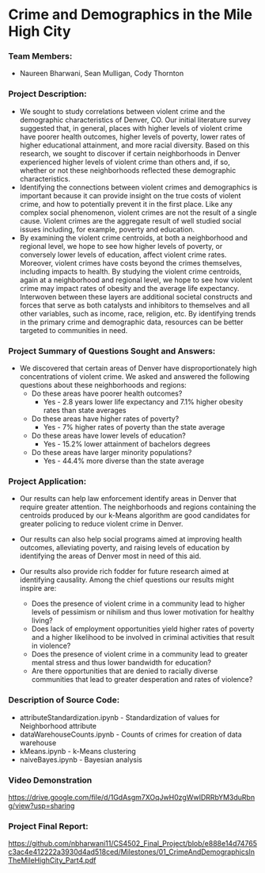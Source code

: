 # Crime and Demographics in the Mile High City
### Team Members: 
- Naureen Bharwani, Sean Mulligan, Cody Thornton

### Project Description:

- We sought to study correlations between violent crime and the demographic characteristics of Denver, CO. Our initial literature survey suggested that, in general, places with higher levels of violent crime have poorer health outcomes, higher levels of poverty, lower rates of higher educational attainment, and more racial diversity. Based on this research, we sought to discover if certain neighborhoods in Denver experienced higher levels of violent crime than others and, if so, whether or not these neighborhoods reflected these demographic characteristics.
- Identifying the connections between violent crimes and demographics is important because it can provide insight on the true costs of violent crime, and how to potentially prevent it in the first place.	Like any complex social phenomenon, violent crimes are not the result of a single cause. Violent crimes are the aggregate result of well studied social issues including, for example, poverty and education.
- By examining the violent crime centroids, at both a neighborhood and regional level, we hope to see how higher levels of 
poverty, or conversely lower levels of education, affect violent crime rates. Moreover, violent crimes have costs beyond the crimes themselves, including impacts to health. By studying the violent crime centroids, again at a neighborhood and regional level, we hope to see how violent crime may impact rates of obesity and the average life expectancy. Interwoven between these layers are additional societal constructs and forces that serve as both catalysts and inhibitors to themselves and all other variables, such as income, race, religion, etc. By identifying trends in the primary crime and demographic data, resources can be better targeted to communities in need.


### Project Summary of Questions Sought and Answers:

- We discovered that certain areas of Denver have disproportionately high concentrations of violent crime. We asked and answered the following questions about these neighborhoods and regions:
    - Do these areas have poorer health outcomes?
        - Yes - 2.8 years lower life expectancy and 7.1% higher obesity rates than state averages
    - Do these areas have higher rates of poverty?
        - Yes - 7% higher rates of poverty than the state average
    - Do these areas have lower levels of education?
        - Yes - 15.2% lower attainment of bachelors degrees
    - Do these areas have larger minority populations?  
        - Yes - 44.4% more diverse than the state average 
            
            
### Project Application:

- Our results can help law enforcement identify areas in Denver that require greater attention. The neighborhoods and regions containing the centroids produced by our k-Means algorithm are good candidates for greater policing to reduce violent crime in Denver. 

- Our results can also help social programs aimed at improving health outcomes, alleviating poverty, and raising levels of education by identifying the areas of Denver most in need of this aid.

- Our results also provide rich fodder for future research aimed at identifying causality. Among the chief questions our results might inspire are: 
    - Does the presence of violent crime in a community lead to higher levels of pessimism or nihilism and thus lower motivation for healthy living?
    - Does lack of employment opportunities yield higher rates of poverty and a higher likelihood to be involved in criminal activities that result in violence?
    - Does the presence of violent crime in a community lead to greater mental stress and thus lower bandwidth for education?
    - Are there opportunities that are denied to racially diverse communities that lead to greater desperation and rates of violence?


### Description of Source Code:

- attributeStandardization.ipynb - Standardization of values for Neighborhood attribute
- dataWarehouseCounts.ipynb - Counts of crimes for creation of data warehouse
- kMeans.ipynb - k-Means clustering
- naiveBayes.ipynb - Bayesian analysis


### Video Demonstration

https://drive.google.com/file/d/1GdAsgm7XOqJwH0zgWwIDRRbYM3duRbng/view?usp=sharing

### Project Final Report:
https://github.com/nbharwani11/CS4502_Final_Project/blob/e888e14d74765c3ac4e412222a3930d4ad518ced/Milestones/01_CrimeAndDemographicsInTheMileHighCity_Part4.pdf
